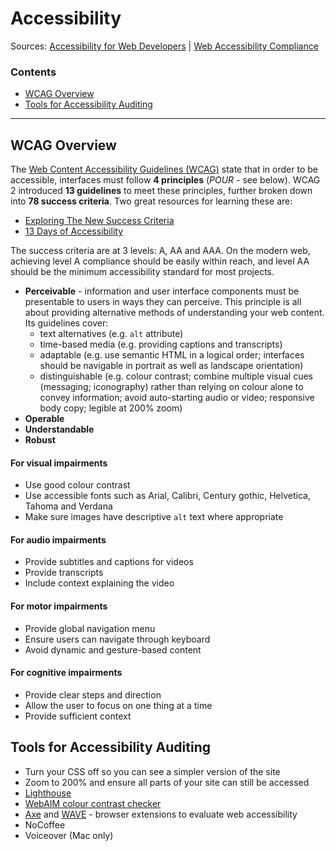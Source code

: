 # Accessibility
Sources: [Accessibility for Web Developers](https://teamtreehouse.com/library/accessibility-for-web-developers) | [Web Accessibility Compliance](https://teamtreehouse.com/library/web-accessibility-compliance)

### Contents

- [WCAG Overview](#wcag-overview)
- [Tools for Accessibility Auditing](#tools-for-accessibility-auditing)

-------------

## WCAG Overview
The [Web Content Accessibility Guidelines (WCAG)](https://www.w3.org/WAI/standards-guidelines/wcag/) state that in order to be accessible, interfaces must follow **4 principles** (*POUR* - see below). WCAG 2 introduced **13 guidelines** to meet these principles, further broken down into **78 success criteria**. Two great resources for learning these are:
- [Exploring The New Success Criteria](https://www.levelaccess.com/wcag-2-1-exploring-new-success-criteria/)
- [13 Days of Accessibility](http://a11ycalendar.kaseybon.com/)

The success criteria are at 3 levels: A, AA and AAA. On the modern web, achieving level A compliance should be easily within reach, and level AA should be the minimum accessibility standard for most projects.

- **Perceivable** - information and user interface components must be presentable to users in ways they can perceive. This principle is all about providing alternative methods of understanding your web content. Its guidelines cover:
  - text alternatives (e.g. `alt` attribute)
  - time-based media (e.g. providing captions and transcripts)
  - adaptable (e.g. use semantic HTML in a logical order; interfaces should be navigable in portrait as well as landscape orientation)
  - distinguishable (e.g. colour contrast; combine multiple visual cues (messaging; iconography) rather than relying on colour alone to convey information; avoid auto-starting audio or video; responsive body copy; legible at 200% zoom)
- **Operable**
- **Understandable**
- **Robust**



#### For visual impairments
- Use good colour contrast
- Use accessible fonts such as Arial, Calibri, Century gothic, Helvetica, Tahoma and Verdana
- Make sure images have descriptive `alt` text where appropriate

#### For audio impairments
- Provide subtitles and captions for videos
- Provide transcripts
- Include context explaining the video

#### For motor impairments
- Provide global navigation menu
- Ensure users can navigate through keyboard
- Avoid dynamic and gesture-based content

#### For cognitive impairments
- Provide clear steps and direction
- Allow the user to focus on one thing at a time
- Provide sufficient context


## Tools for Accessibility Auditing
- Turn your CSS off so you can see a simpler version of the site
- Zoom to 200% and ensure all parts of your site can still be accessed
- [Lighthouse](https://developers.google.com/web/tools/lighthouse)
- [WebAIM colour contrast checker](https://webaim.org/resources/contrastchecker/)
- [Axe](https://www.deque.com/axe/) and [WAVE](https://wave.webaim.org/extension/) - browser extensions to evaluate web accessibility
- NoCoffee
- Voiceover (Mac only)
